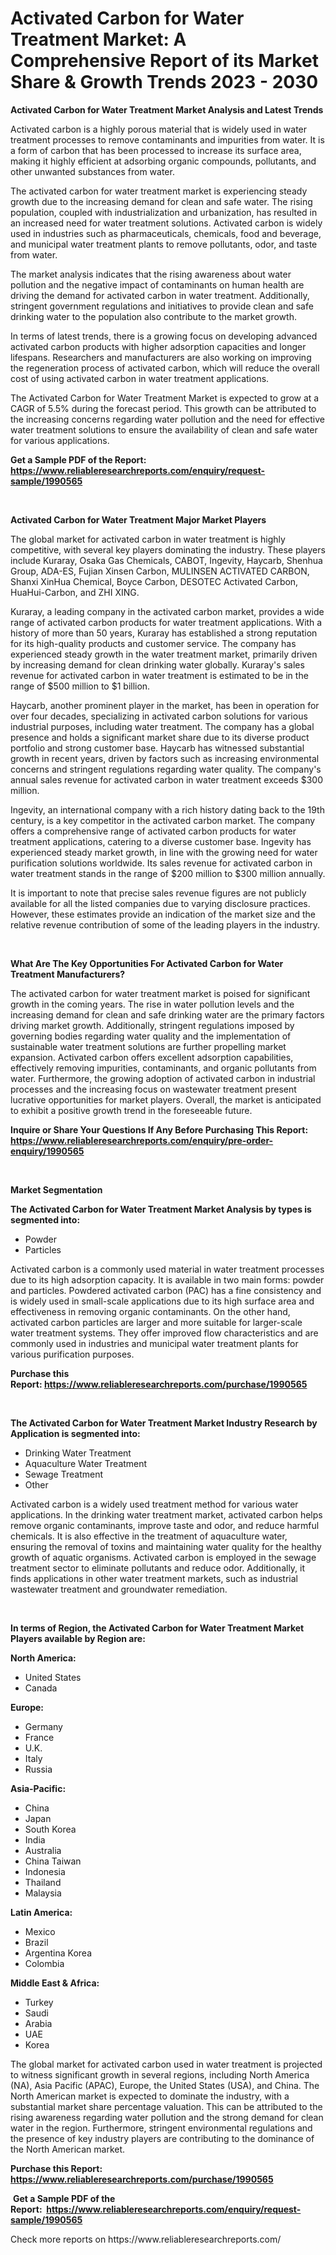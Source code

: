 <p><h1>Activated Carbon for Water Treatment Market: A Comprehensive Report of its Market Share & Growth Trends 2023 - 2030</h1></p><p><strong>Activated Carbon for Water Treatment Market Analysis and Latest Trends</strong></p>
<p><p>Activated carbon is a highly porous material that is widely used in water treatment processes to remove contaminants and impurities from water. It is a form of carbon that has been processed to increase its surface area, making it highly efficient at adsorbing organic compounds, pollutants, and other unwanted substances from water.</p><p>The activated carbon for water treatment market is experiencing steady growth due to the increasing demand for clean and safe water. The rising population, coupled with industrialization and urbanization, has resulted in an increased need for water treatment solutions. Activated carbon is widely used in industries such as pharmaceuticals, chemicals, food and beverage, and municipal water treatment plants to remove pollutants, odor, and taste from water.</p><p>The market analysis indicates that the rising awareness about water pollution and the negative impact of contaminants on human health are driving the demand for activated carbon in water treatment. Additionally, stringent government regulations and initiatives to provide clean and safe drinking water to the population also contribute to the market growth.</p><p>In terms of latest trends, there is a growing focus on developing advanced activated carbon products with higher adsorption capacities and longer lifespans. Researchers and manufacturers are also working on improving the regeneration process of activated carbon, which will reduce the overall cost of using activated carbon in water treatment applications.</p><p>The Activated Carbon for Water Treatment Market is expected to grow at a CAGR of 5.5% during the forecast period. This growth can be attributed to the increasing concerns regarding water pollution and the need for effective water treatment solutions to ensure the availability of clean and safe water for various applications.</p></p>
<p><strong>Get a Sample PDF of the Report:&nbsp; <a href="https://www.reliableresearchreports.com/enquiry/request-sample/1990565">https://www.reliableresearchreports.com/enquiry/request-sample/1990565</a></strong></p>
<p>&nbsp;</p>
<p><strong>Activated Carbon for Water Treatment Major Market Players</strong></p>
<p><p>The global market for activated carbon in water treatment is highly competitive, with several key players dominating the industry. These players include Kuraray, Osaka Gas Chemicals, CABOT, Ingevity, Haycarb, Shenhua Group, ADA-ES, Fujian Xinsen Carbon, MULINSEN ACTIVATED CARBON, Shanxi XinHua Chemical, Boyce Carbon, DESOTEC Activated Carbon, HuaHui-Carbon, and ZHI XING.</p><p>Kuraray, a leading company in the activated carbon market, provides a wide range of activated carbon products for water treatment applications. With a history of more than 50 years, Kuraray has established a strong reputation for its high-quality products and customer service. The company has experienced steady growth in the water treatment market, primarily driven by increasing demand for clean drinking water globally. Kuraray's sales revenue for activated carbon in water treatment is estimated to be in the range of $500 million to $1 billion.</p><p>Haycarb, another prominent player in the market, has been in operation for over four decades, specializing in activated carbon solutions for various industrial purposes, including water treatment. The company has a global presence and holds a significant market share due to its diverse product portfolio and strong customer base. Haycarb has witnessed substantial growth in recent years, driven by factors such as increasing environmental concerns and stringent regulations regarding water quality. The company's annual sales revenue for activated carbon in water treatment exceeds $300 million.</p><p>Ingevity, an international company with a rich history dating back to the 19th century, is a key competitor in the activated carbon market. The company offers a comprehensive range of activated carbon products for water treatment applications, catering to a diverse customer base. Ingevity has experienced steady market growth, in line with the growing need for water purification solutions worldwide. Its sales revenue for activated carbon in water treatment stands in the range of $200 million to $300 million annually.</p><p>It is important to note that precise sales revenue figures are not publicly available for all the listed companies due to varying disclosure practices. However, these estimates provide an indication of the market size and the relative revenue contribution of some of the leading players in the industry.</p></p>
<p>&nbsp;</p>
<p><strong>What Are The Key Opportunities For Activated Carbon for Water Treatment Manufacturers?</strong></p>
<p><p>The activated carbon for water treatment market is poised for significant growth in the coming years. The rise in water pollution levels and the increasing demand for clean and safe drinking water are the primary factors driving market growth. Additionally, stringent regulations imposed by governing bodies regarding water quality and the implementation of sustainable water treatment solutions are further propelling market expansion. Activated carbon offers excellent adsorption capabilities, effectively removing impurities, contaminants, and organic pollutants from water. Furthermore, the growing adoption of activated carbon in industrial processes and the increasing focus on wastewater treatment present lucrative opportunities for market players. Overall, the market is anticipated to exhibit a positive growth trend in the foreseeable future.</p></p>
<p><strong>Inquire or Share Your Questions If Any Before Purchasing This Report: <a href="https://www.reliableresearchreports.com/enquiry/pre-order-enquiry/1990565">https://www.reliableresearchreports.com/enquiry/pre-order-enquiry/1990565</a></strong></p>
<p>&nbsp;</p>
<p><strong>Market Segmentation</strong></p>
<p><strong>The Activated Carbon for Water Treatment Market Analysis by types is segmented into:</strong></p>
<p><ul><li>Powder</li><li>Particles</li></ul></p>
<p><p>Activated carbon is a commonly used material in water treatment processes due to its high adsorption capacity. It is available in two main forms: powder and particles. Powdered activated carbon (PAC) has a fine consistency and is widely used in small-scale applications due to its high surface area and effectiveness in removing organic contaminants. On the other hand, activated carbon particles are larger and more suitable for larger-scale water treatment systems. They offer improved flow characteristics and are commonly used in industries and municipal water treatment plants for various purification purposes.</p></p>
<p><strong>Purchase this Report:&nbsp;<a href="https://www.reliableresearchreports.com/purchase/1990565">https://www.reliableresearchreports.com/purchase/1990565</a></strong></p>
<p>&nbsp;</p>
<p><strong>The Activated Carbon for Water Treatment Market Industry Research by Application is segmented into:</strong></p>
<p><ul><li>Drinking Water Treatment</li><li>Aquaculture Water Treatment</li><li>Sewage Treatment</li><li>Other</li></ul></p>
<p><p>Activated carbon is a widely used treatment method for various water applications. In the drinking water treatment market, activated carbon helps remove organic contaminants, improve taste and odor, and reduce harmful chemicals. It is also effective in the treatment of aquaculture water, ensuring the removal of toxins and maintaining water quality for the healthy growth of aquatic organisms. Activated carbon is employed in the sewage treatment sector to eliminate pollutants and reduce odor. Additionally, it finds applications in other water treatment markets, such as industrial wastewater treatment and groundwater remediation.</p></p>
<p>&nbsp;</p>
<p><strong>In terms of Region, the Activated Carbon for Water Treatment Market Players available by Region are:</strong></p>
<p>
    <p> <strong> North America: </strong>
        <ul>
            <li>United States</li>
            <li>Canada</li>
        </ul>
        </p> 
    <p> <strong> Europe: </strong>
        <ul>
            <li>Germany</li>
            <li>France</li>
            <li>U.K.</li>
            <li>Italy</li>
            <li>Russia</li>
        </ul>
        </p> 
    <p> <strong> Asia-Pacific: </strong>
        <ul>
            <li>China</li>
            <li>Japan</li>
            <li>South Korea</li>
            <li>India</li>
            <li>Australia</li>
            <li>China Taiwan</li>
            <li>Indonesia</li>
            <li>Thailand</li>
            <li>Malaysia</li>
        </ul>
        </p> 
    <p> <strong> Latin America: </strong>
        <ul>
            <li>Mexico</li>
            <li>Brazil</li>
            <li>Argentina Korea</li>
            <li>Colombia</li>
        </ul>
        </p> 
    <p> <strong> Middle East & Africa: </strong>
        <ul>
            <li>Turkey</li>
            <li>Saudi</li>
            <li>Arabia</li>
            <li>UAE</li>
            <li>Korea</li>
        </ul>
    </p>
    </p>
<p><p>The global market for activated carbon used in water treatment is projected to witness significant growth in several regions, including North America (NA), Asia Pacific (APAC), Europe, the United States (USA), and China. The North American market is expected to dominate the industry, with a substantial market share percentage valuation. This can be attributed to the rising awareness regarding water pollution and the strong demand for clean water in the region. Furthermore, stringent environmental regulations and the presence of key industry players are contributing to the dominance of the North American market.</p></p>
<p><strong>Purchase this Report: <a href="https://www.reliableresearchreports.com/purchase/1990565">https://www.reliableresearchreports.com/purchase/1990565</a></strong></p>
<p>&nbsp;<strong>Get a Sample PDF of the Report:&nbsp;&nbsp;<a href="https://www.reliableresearchreports.com/enquiry/request-sample/1990565">https://www.reliableresearchreports.com/enquiry/request-sample/1990565</a></strong></p>
<p><strong></strong></p>
<p>Check more reports on https://www.reliableresearchreports.com/</p>